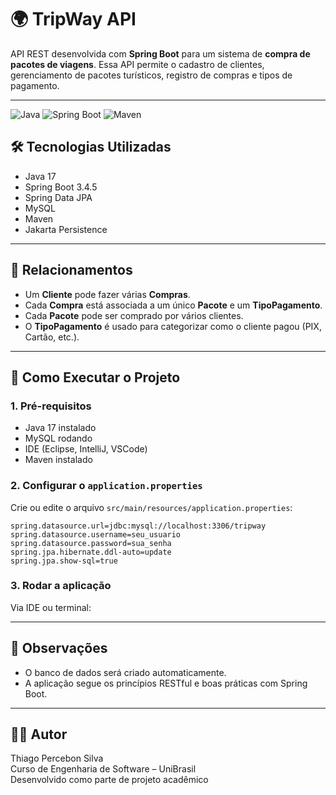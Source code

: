 # 🌍 TripWay API

API REST desenvolvida com **Spring Boot** para um sistema de **compra de pacotes de viagens**. Essa API permite o
cadastro de clientes, gerenciamento de pacotes turísticos, registro de compras e tipos de pagamento.

---
![Java](https://img.shields.io/badge/Java-17-blue)
![Spring Boot](https://img.shields.io/badge/Spring%20Boot-3.4.5-brightgreen)
![Maven](https://img.shields.io/badge/Maven-3.9.6-blue)

## 🛠️ Tecnologias Utilizadas

- Java 17
- Spring Boot 3.4.5
- Spring Data JPA
- MySQL
- Maven
- Jakarta Persistence

---

## 🔄 Relacionamentos

- Um **Cliente** pode fazer várias **Compras**.
- Cada **Compra** está associada a um único **Pacote** e um **TipoPagamento**.
- Cada **Pacote** pode ser comprado por vários clientes.
- O **TipoPagamento** é usado para categorizar como o cliente pagou (PIX, Cartão, etc.).

---

## 🚀 Como Executar o Projeto

### 1. Pré-requisitos

- Java 17 instalado
- MySQL rodando
- IDE (Eclipse, IntelliJ, VSCode)
- Maven instalado

### 2. Configurar o `application.properties`

Crie ou edite o arquivo `src/main/resources/application.properties`:

```properties
spring.datasource.url=jdbc:mysql://localhost:3306/tripway
spring.datasource.username=seu_usuario
spring.datasource.password=sua_senha
spring.jpa.hibernate.ddl-auto=update
spring.jpa.show-sql=true
```

### 3. Rodar a aplicação

Via IDE ou terminal:

---

## 📌 Observações

- O banco de dados será criado automaticamente.
- A aplicação segue os princípios RESTful e boas práticas com Spring Boot.

---

## 👨‍💻 Autor

Thiago Percebon Silva  
Curso de Engenharia de Software – UniBrasil  
Desenvolvido como parte de projeto acadêmico
